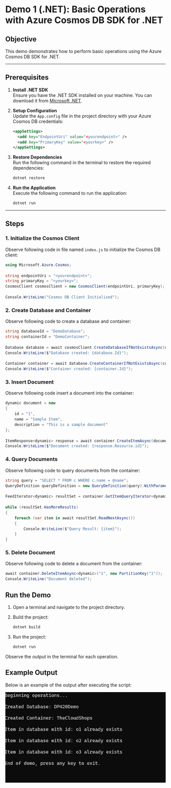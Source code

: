 # Demo 1 (.NET): Basic Operations with Azure Cosmos DB SDK for .NET

## Objective
This demo demonstrates how to perform basic operations using the Azure Cosmos DB SDK for .NET.

---

## Prerequisites

1. **Install .NET SDK**  
   Ensure you have the .NET SDK installed on your machine. You can download it from [Microsoft .NET](https://dotnet.microsoft.com/).

2. **Setup Configuration**  
   Update the `App.config` file in the project directory with your Azure Cosmos DB credentials:
   ```xml
   <appSettings>
     <add key="EndpointUri" value="<yourendpoint>" />
     <add key="PrimaryKey" value="<yourkey>" />
   </appSettings>
   ```

3. **Restore Dependencies**  
   Run the following command in the terminal to restore the required dependencies:
   ```bash
   dotnet restore
   ```

4. **Run the Application**  
   Execute the following command to run the application:
   ```bash
   dotnet run
   ```

---

## Steps

### 1. **Initialize the Cosmos Client**
Observe following code in file named `index.js` to initialize the Cosmos DB client:

```csharp
using Microsoft.Azure.Cosmos;

string endpointUri = "<yourendpoint>";
string primaryKey = "<yourkey>";
CosmosClient cosmosClient = new CosmosClient(endpointUri, primaryKey);

Console.WriteLine("Cosmos DB Client Initialized");
```

### 2. **Create Database and Container**
Observe following code to create a database and container:

```csharp
string databaseId = "DemoDatabase";
string containerId = "DemoContainer";

Database database = await cosmosClient.CreateDatabaseIfNotExistsAsync(databaseId);
Console.WriteLine($"Database created: {database.Id}");

Container container = await database.CreateContainerIfNotExistsAsync(containerId, "/partitionKey");
Console.WriteLine($"Container created: {container.Id}");
```

### 3. **Insert Document**
Observe following code insert a document into the container:

```csharp
dynamic document = new
{
    id = "1",
    name = "Sample Item",
    description = "This is a sample document"
};

ItemResponse<dynamic> response = await container.CreateItemAsync(document, new PartitionKey("1"));
Console.WriteLine($"Document created: {response.Resource.id}");
```

### 4. **Query Documents**
Observe following code to query documents from the container:

```csharp
string query = "SELECT * FROM c WHERE c.name = @name";
QueryDefinition queryDefinition = new QueryDefinition(query).WithParameter("@name", "Sample Item");

FeedIterator<dynamic> resultSet = container.GetItemQueryIterator<dynamic>(queryDefinition);

while (resultSet.HasMoreResults)
{
    foreach (var item in await resultSet.ReadNextAsync())
    {
        Console.WriteLine($"Query Result: {item}");
    }
}
```

### 5. **Delete Document**
Observe following code to delete a document from the container:

```csharp
await container.DeleteItemAsync<dynamic>("1", new PartitionKey("1"));
Console.WriteLine("Document deleted");
```

## Run the Demo

1. Open a terminal and navigate to the project directory.

2. Build the project:
   ```bash
   dotnet build
   ```

3. Run the project:
   ```bash
   dotnet run
   ```

Observe the output in the terminal for each operation.

## Example Output
Below is an example of the output after executing the script:

![Execution Result](core-demo.png)